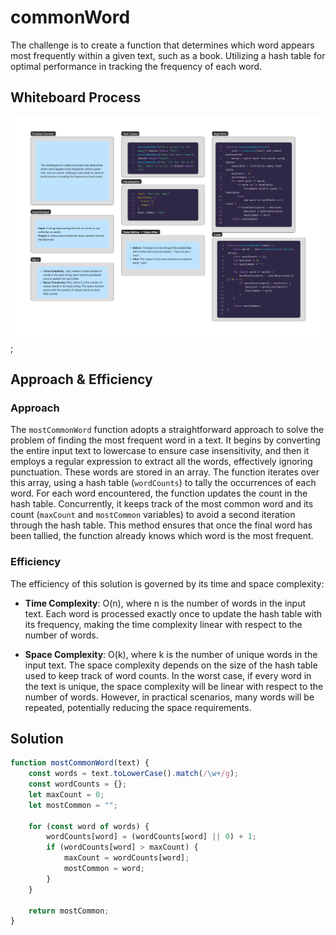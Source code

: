 # commonWord

The challenge is to create a function that determines which word appears most frequently within a given text, such as a book. Utilizing a hash table for optimal performance in tracking the frequency of each word.



## Whiteboard Process

![commonWord Whiteboard](../assets/commonWordWhiteboard.png);


## Approach & Efficiency

### Approach

The `mostCommonWord` function adopts a straightforward approach to solve the problem of finding the most frequent word in a text. It begins by converting the entire input text to lowercase to ensure case insensitivity, and then it employs a regular expression to extract all the words, effectively ignoring punctuation. These words are stored in an array. The function iterates over this array, using a hash table (`wordCounts`) to tally the occurrences of each word. For each word encountered, the function updates the count in the hash table. Concurrently, it keeps track of the most common word and its count (`maxCount` and `mostCommon` variables) to avoid a second iteration through the hash table. This method ensures that once the final word has been tallied, the function already knows which word is the most frequent.

### Efficiency 

The efficiency of this solution is governed by its time and space complexity:

- **Time Complexity**: O(n), where n is the number of words in the input text. Each word is processed exactly once to update the hash table with its frequency, making the time complexity linear with respect to the number of words.

- **Space Complexity**: O(k), where k is the number of unique words in the input text. The space complexity depends on the size of the hash table used to keep track of word counts. In the worst case, if every word in the text is unique, the space complexity will be linear with respect to the number of words. However, in practical scenarios, many words will be repeated, potentially reducing the space requirements.

## Solution

```js
function mostCommonWord(text) {
    const words = text.toLowerCase().match(/\w+/g);
    const wordCounts = {};
    let maxCount = 0;
    let mostCommon = "";

    for (const word of words) {
        wordCounts[word] = (wordCounts[word] || 0) + 1;
        if (wordCounts[word] > maxCount) {
            maxCount = wordCounts[word];
            mostCommon = word;
        }
    }

    return mostCommon;
}


```
